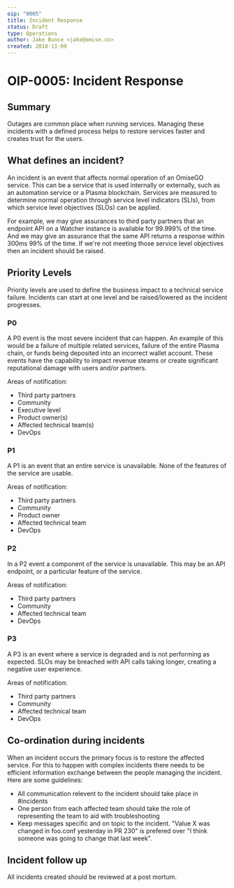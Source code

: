 ```yaml
---
oip: "0005"
title: Incident Response
status: Draft
type: Operations
author: Jake Bunce <jake@omise.co>
created: 2018-11-09
---
```


# OIP-0005: Incident Response 

## Summary

Outages are common place when running services. Managing these incidents with a defined process helps to restore services faster and creates trust for the users.

## What defines an incident?

An incident is an event that affects normal operation of an OmiseGO service. This can be a service that is used internally or externally, such as an automation service or a Plasma blockchain. Services are measured to determine normal operation through service level indicators (SLIs), from which service level objectives (SLOs) can be applied.

For example, we may give assurances to third party partners that an endpoint API on a Watcher instance is available for 99.999% of the time. And we may give an assurance that the same API returns a response within 300ms 99% of the time. If we're not meeting those service level objectives then an incident should be raised.

## Priority Levels

Priority levels are used to define the business impact to a technical service failure. Incidents can start at one level and be raised/lowered as the incident progresses.

### P0

A P0 event is the most severe incident that can happen. An example of this would be a failure of multiple related services, failure of the entire Plasma chain, or funds being deposited into an incorrect wallet account. These events have the capability to impact revenue steams or create significant reputational damage with users and/or partners.

Areas of notification:
- Third party partners
- Community
- Executive level
- Product owner(s)
- Affected technical team(s)
- DevOps

### P1

A P1 is an event that an entire service is unavailable. None of the features of the service are usable. 

Areas of notification:
- Third party partners
- Community
- Product owner
- Affected technical team
- DevOps

### P2

In a P2 event a component of the service is unavailable. This may be an API endpoint, or a particular feature of the service.

Areas of notification:
- Third party partners
- Community
- Affected technical team
- DevOps

### P3

A P3 is an event where a service is degraded and is not performing as expected. SLOs may be breached with API calls taking longer, creating a negative user experience. 

Areas of notification:
- Third party partners
- Community
- Affected technical team
- DevOps
 
## Co-ordination during incidents

When an incident occurs the primary focus is to restore the affected service. For this to happen with complex incidents there needs to be efficient information exchange between the people managing the incident. Here are some guidelines: 

- All communication relevent to the incident should take place in #incidents
- One person from each affected team should take the role of representing the team to aid with troubleshooting
- Keep messages specific and on topic to the incident. "Value X was changed in foo.conf yesterday in PR 230" is prefered over "I think someone was going to change that last week".

## Incident follow up

All incidents created should be reviewed at a post mortum.

